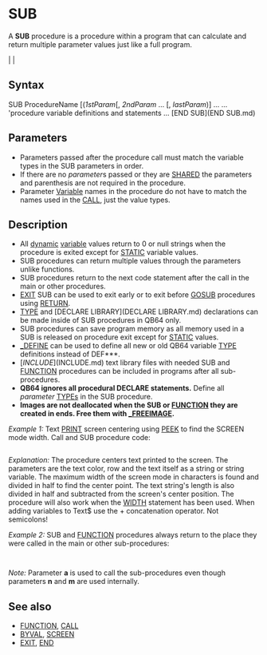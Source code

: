 # SUB

A **SUB** procedure is a procedure within a program that can calculate and return multiple parameter values just like a full program.

  

|  |

## Syntax

SUB ProcedureName [(*1stParam*[, *2ndParam* ... [, *lastParam*)]
...
... 'procedure variable definitions and statements
...
[END SUB](END SUB.md)
  

## Parameters

* Parameters passed after the procedure call must match the variable types in the SUB parameters in order.
* If there are no *parameter*s passed or they are [SHARED](SHARED.md) the parameters and parenthesis are not required in the procedure.
* Parameter [Variable](Variable.md) names in the procedure do not have to match the names used in the [CALL](CALL.md), just the value types.

  

## Description

* All [dynamic](dynamic.md) [variable](variable.md) values return to 0 or null strings when the procedure is exited except for [STATIC](STATIC.md) variable values.
* SUB procedures can return multiple values through the parameters unlike functions.
* SUB procedures return to the next code statement after the call in the main or other procedures.
* [EXIT](EXIT.md) SUB can be used to exit early or to exit before [GOSUB](GOSUB.md) procedures using [RETURN](RETURN.md).
* [TYPE](TYPE.md) and [DECLARE LIBRARY](DECLARE LIBRARY.md) declarations can be made inside of SUB procedures in QB64 only.
* SUB procedures can save program memory as all memory used in a SUB is released on procedure exit except for [STATIC](STATIC.md) values.
* [_DEFINE](_DEFINE.md) can be used to define all new or old QB64 variable [TYPE](TYPE.md) definitions instead of DEF***.
* [$INCLUDE]($INCLUDE.md) text library files with needed SUB and [FUNCTION](FUNCTION.md) procedures can be included in programs after all sub-procedures.
* **QB64 ignores all procedural DECLARE statements.** Define all *parameter* [TYPEs](TYPEs.md) in the SUB procedure.
* **Images are not deallocated when the SUB or [FUNCTION](FUNCTION.md) they are created in ends. Free them with [_FREEIMAGE](_FREEIMAGE.md).**

  

*Example 1:* Text [PRINT](PRINT.md) screen centering using [PEEK](PEEK.md) to find the SCREEN mode width. Call and SUB procedure code:

``` [DEFINT](DEFINT.md) A-Z [SCREEN](SCREEN.md) 13 Center 10, 15, "This text is centered." ' example module sub call [END](END.md)  [DEFINT](DEFINT.md) A-Z ' only code allowed before SUB line is a DEF statement or a comment SUB Center (Tclr, Trow, Text$) Columns = [_WIDTH](_WIDTH.md) / [_FONTWIDTH](_FONTWIDTH.md) 'Convert _WIDTH (in pixels) to width in characters Middle = (Columns \ 2) + 1 ' reads any screen mode width Tcol = Middle - ([LEN](LEN.md)(Text$) \ 2) [COLOR](COLOR.md) Tclr: [LOCATE](LOCATE.md) Trow, Tcol: [PRINT](PRINT.md) Text$; ' end semicolon prevents screen roll [END SUB](END SUB.md)  
```

*Explanation:* The procedure centers text printed to the screen. The parameters are the text color, row and the text itself as a string or string variable. The maximum width of the screen mode in characters is found and divided in half to find the center point. The text string's length is also divided in half and subtracted from the screen's center position. The procedure will also work when the [WIDTH](WIDTH.md) statement has been used. When adding variables to Text$ use the + concatenation operator. Not semicolons!
  

*Example 2:* SUB and [FUNCTION](FUNCTION.md) procedures always return to the place they were called in the main or other sub-procedures:

``` a = 10 Add1 a [PRINT](PRINT.md) a  'Add1 returns final 'a' value here  [END](END.md)  SUB Add1 (n) n = n + 1 Add2 n [PRINT](PRINT.md) "exit 1" [END SUB](END SUB.md)  SUB Add2 (m) m = m + 2 [PRINT](PRINT.md) "exit 2" [END SUB](END SUB.md)  
```

``` exit 2 exit 1  13  
```

*Note:* Parameter **a** is used to call the sub-procedures even though parameters **n** and **m** are used internally.
  

## See also

* [FUNCTION](FUNCTION.md), [CALL](CALL.md)
* [BYVAL](BYVAL.md), [SCREEN](SCREEN.md)
* [EXIT](EXIT.md), [END](END.md)

  
